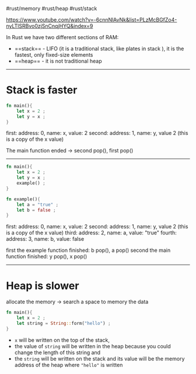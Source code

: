 #rust/memory #rust/heap #rust/stack

https://www.youtube.com/watch?v=-6cnnNlAvNk&list=PLzMcBGfZo4-nyLTlSRBvo0zjSnCnqjHYQ&index=9


In Rust we have two different sections of RAM:
- ==stack== - LIFO (it is a traditional stack, like plates in stack ), it is the fastest, only fixed-size elements
- ==heap== - it is not traditional heap


--------------
# Stack is faster

```rust
fn main(){
	let x = 2 ;
	let y = x ;
}
```
first:
	address: 0, name: x, value: 2
second:
	address: 1, name: y, value 2 (this is a copy of the x value)

The main function ended -> second pop(), first pop()

----------------
```rust
fn main(){
	let x = 2 ;
	let y = x ;
	example() ;
}

fn example(){
	let a = "true" ;
	let b = false ;
}
```

first:
	address: 0, name: x, value: 2
second:
	address: 1, name: y, value 2 (this is a copy of the x value)
third:
	address: 2, name: a, value: "true"
fourth:
	address: 3, name: b, value: false

first the example function finished: b pop(), a pop()
second the main function finished: y pop(), x pop()


-------
# Heap is slower
allocate the memory -> search a space to memory the data
```rust
fn main(){
	let x = 2 ;
	let string = String::form("hello") ;
}
```
- `x` will be written on the top of the stack,
- the value of `string` will be written in the heap because you could change the length of this string and 
- the `string` will be written on the stack and its value will be the memory address of the heap where `"hello"` is written






